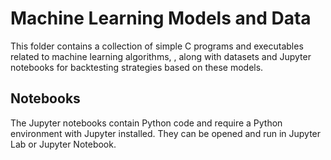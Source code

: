 # Machine Learning Models and Data

This folder contains a collection of simple C programs and executables related to machine learning algorithms, , along with datasets and Jupyter notebooks for backtesting strategies based on these models.

## Notebooks

The Jupyter notebooks contain Python code and require a Python environment with Jupyter installed. They can be opened and run in Jupyter Lab or Jupyter Notebook.

